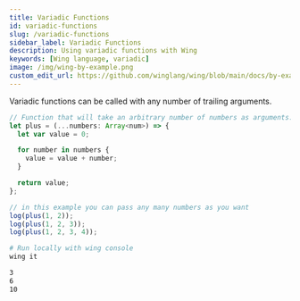 ```yaml
---
title: Variadic Functions
id: variadic-functions
slug: /variadic-functions
sidebar_label: Variadic Functions
description: Using variadic functions with Wing
keywords: [Wing language, variadic]
image: /img/wing-by-example.png
custom_edit_url: https://github.com/winglang/wing/blob/main/docs/by-example/15-variadic-functions.md
---
```



Variadic functions can be called with any number of trailing arguments.

```js playground example title="main.w"
// Function that will take an arbitrary number of numbers as arguments.
let plus = (...numbers: Array<num>) => {
  let var value = 0;

  for number in numbers {
    value = value + number;
  }

  return value;
};

// in this example you can pass any many numbers as you want
log(plus(1, 2));
log(plus(1, 2, 3));
log(plus(1, 2, 3, 4));
```

```bash title="Wing console output"
# Run locally with wing console
wing it

3
6
10
```